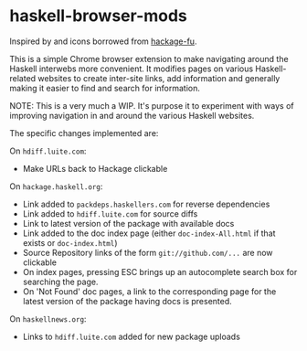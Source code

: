 
# haskell-browser-mods

Inspired by and icons borrowed from [hackage-fu](https://github.com/statusfailed/hackage-fu).

This is a simple Chrome browser extension to make navigating around the
Haskell interwebs more convenient. It modifies pages on various Haskell-related
websites to create inter-site links, add information and generally making it
easier to find and search for information.

NOTE: This is a very much a WIP. It's purpose it to experiment with ways
of improving navigation in and around the various Haskell websites.

The specific changes implemented are:

On `hdiff.luite.com`:

* Make URLs back to Hackage clickable

On `hackage.haskell.org`:

* Link added to `packdeps.haskellers.com` for reverse dependencies
* Link added to `hdiff.luite.com` for source diffs
* Link to latest version of the package with available docs
* Link added to the doc index page (either `doc-index-All.html` if that exists or `doc-index.html`)
* Source Repository links of the form `git://github.com/...` are now clickable
* On index pages, pressing ESC brings up an autocomplete search box for searching the page.
* On 'Not Found' doc pages, a link to the corresponding page for the latest
  version of the package having docs is presented.

On `haskellnews.org`:

* Links to `hdiff.luite.com` added for new package uploads

